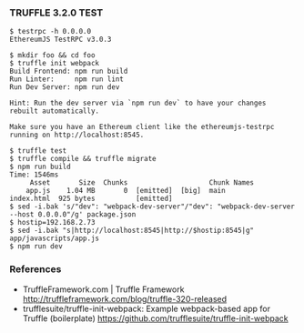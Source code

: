 ### TRUFFLE 3.2.0 TEST

```
$ testrpc -h 0.0.0.0
EthereumJS TestRPC v3.0.3

$ mkdir foo && cd foo
$ truffle init webpack
Build Frontend: npm run build
Run Linter:     npm run lint
Run Dev Server: npm run dev

Hint: Run the dev server via `npm run dev` to have your changes rebuilt automatically.

Make sure you have an Ethereum client like the ethereumjs-testrpc running on http://localhost:8545.

$ truffle test
$ truffle compile && truffle migrate
$ npm run build
Time: 1546ms
     Asset       Size  Chunks                    Chunk Names
    app.js    1.04 MB       0  [emitted]  [big]  main
index.html  925 bytes          [emitted]
$ sed -i.bak 's/"dev": "webpack-dev-server"/"dev": "webpack-dev-server --host 0.0.0.0"/g' package.json
$ hostip=192.168.2.73
$ sed -i.bak "s|http://localhost:8545|http://$hostip:8545|g" app/javascripts/app.js
$ npm run dev
```

### References
* TruffleFramework.com | Truffle Framework  http://truffleframework.com/blog/truffle-320-released
* trufflesuite/truffle-init-webpack: Example webpack-based app for Truffle (boilerplate)  https://github.com/trufflesuite/truffle-init-webpack
